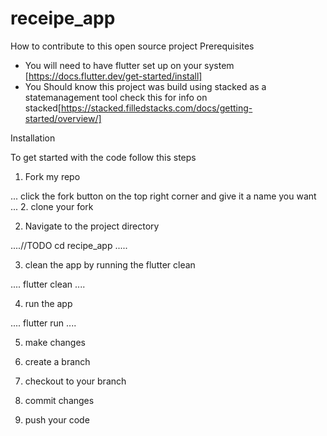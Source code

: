 # receipe_app

How to contribute to this open source project
 Prerequisites
* You will need to have flutter set up on your system  [https://docs.flutter.dev/get-started/install]
* You Should know this project was build using stacked as a statemanagement tool  check this for info on stacked[https://stacked.filledstacks.com/docs/getting-started/overview/]
 
Installation

To get started with the code follow this steps

1. Fork my repo 

...
click the fork button on the top right corner and give it a name you want
...
2. clone your fork

2. Navigate to the project directory

....//TODO
cd recipe_app
.....

3. clean the app by running the flutter clean

....
flutter clean
....

4. run the app

....
flutter run 
....

5. make changes

6. create a branch

7. checkout to your branch

8. commit changes 

9. push your code 
 

